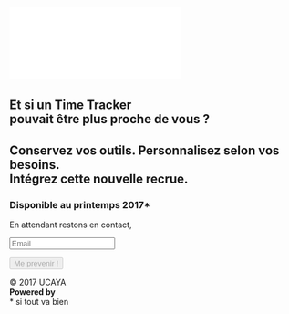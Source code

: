 <section id="vince-content">

<div id="page-content">

<img alt="" src="assets/vectors/logo-vince.svg" />

<div class="highlight">

<h1>
Et si un Time Tracker <br/>
pouvait être plus proche de vous ?
</h1>

<h2>
Conservez vos outils. Personnalisez selon vos besoins. <br/>
Intégrez cette nouvelle recrue.
</h2>

</div>

<h3>Disponible au printemps 2017*</h3>

<p>En attendant restons en contact,</p>

<form id="contact-form">

<input type="email" id="email-input" placeholder="Email" />

<button id="contact-submit" disabled="disabled">Me prevenir !</button>

</form>

</div>

</section>
<footer>
<div id="copyright">&copy; 2017 UCAYA</div>
<div id="author">
<strong>Powered by</strong>
<a href="http://ucaya.com" title="21 3 1 25 1" target="_blank">
<img alt="" src="{{ '/assets/vectors/logo-ucaya.svg' | relative_url }}" />
</a>
</div>
<div id="footer-note">* si tout va bien</div>
</footer>
